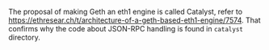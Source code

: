 The proposal of making Geth an eth1 engine is called Catalyst, refer to https://ethresear.ch/t/architecture-of-a-geth-based-eth1-engine/7574. That confirms why the code about JSON-RPC handling is found in `catalyst` directory.